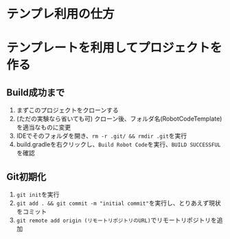 # テンプレ利用の仕方


# テンプレートを利用してプロジェクトを作る

## Build成功まで
1. まずこのプロジェクトをクローンする
1. (ただの実験なら省いても可) クローン後、フォルダ名(RobotCodeTemplate)を適当なものに変更
1. IDEでそのフォルダを開き、`rm -r .git/ && rmdir .git`を実行
1. build.gradleを右クリックし、`Build Robot Code`を実行、`BUILD SUCCESSFUL`を確認


## Git初期化
1. `git init`を実行
1. `git add . && git commit -m "initial commit"`を実行し、とりあえず現状をコミット
1. `git remote add origin (リモートリポジトリのURL)`でリモートリポジトリを追加

